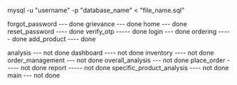 mysql -u "username" -p "database_name" < "file_name.sql"

forgot_password --- done
grievance --- done 
home --- done
reset_password ---- done
verify_otp ----- done
login --- done
ordering -----  done
add_product ---- done


analysis --- not done
dashboard ---- not done
inventory ----  not done
order_management --- not done
overall_analysis --- not done
place_order ----- not done
report ----- not done
specific_product_analysis ---- not done
main --- not done 
